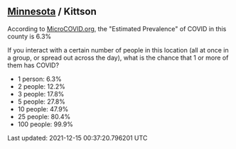 
## [Minnesota](/united-states/minnesota) / Kittson

According to [MicroCOVID.org](http://microcovid.org),
the "Estimated Prevalence" of COVID in this county is 6.3%

If you interact with a certain number of people in this location
(all at once in a group, or spread out across the day), what is the chance that
1 or more of them has COVID?

- 1 person: 6.3%
- 2 people: 12.2%
- 3 people: 17.8%
- 5 people: 27.8%
- 10 people: 47.9%
- 25 people: 80.4%
- 100 people: 99.9%

Last updated: 2021-12-15 00:37:20.796201 UTC
